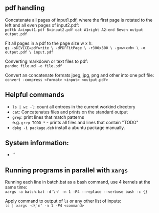 ## pdf handling

Concatenate all pages of input1.pdf, where the first page is rotated to the left and all even pages of input2.pdf: \
`pdftk A=input1.pdf
   B=input2.pdf
   cat A1right A2-end Beven
   output output.pdf`

Fit all pages in a pdf to the page size w x h: \
`gs -sDEVICE=pdfwrite \
   -dPDFFitPage \
   -r300x300 \
   -g<w>x<h> \
   -o output.pdf \
   input.pdf`

Converting markdown or text files to pdf: \
`pandoc file.md -o file.pdf`

Convert an concatenate formats jpeg, jpg, png and other into one pdf file: \
`convert -compress <format> <input> <output.pdf>`

## Helpful commands

* `ls | wc -l`: count all entrees in the current workind directory
* `cat`: Concatenates files and prints on the standard output
* `grep`: print lines that match patterns \
   e.g. `grep TODO *` - prints all files and lines that contain "TODO"
* `dpkg -i package.deb` install a ubuntu package manually.


## System information:

* ``

## Running programs in parallel with `xargs`
Running each line in batch.bat as a bash command, use 4 kernels at the same time: \
`xargs -a batch.bat -d'\n' -n 1 -P4 --replace --verbose bash -c {}`

Apply command to output of `ls` or any other list of inputs: \
`ls | xargs -d\'n' -n 1 -P4 <command>`
